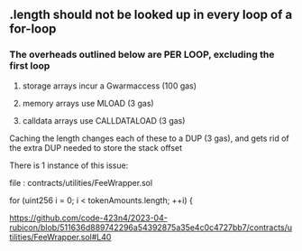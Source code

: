 ## <array>.length should not be looked up in every loop of a for-loop


### The overheads outlined below are PER LOOP, excluding the first loop

 1. storage arrays incur a Gwarmaccess (100 gas)

 2. memory arrays use MLOAD (3 gas)

 3. calldata arrays use CALLDATALOAD (3 gas)

Caching the length changes each of these to a DUP<N> (3 gas), and gets rid of the extra DUP<N> needed to store the stack offset

There is 1 instance of this issue:

file : contracts/utilities/FeeWrapper.sol

for (uint256 i = 0; i < tokenAmounts.length; ++i) {


https://github.com/code-423n4/2023-04-rubicon/blob/511636d889742296a54392875a35e4c0c4727bb7/contracts/utilities/FeeWrapper.sol#L40